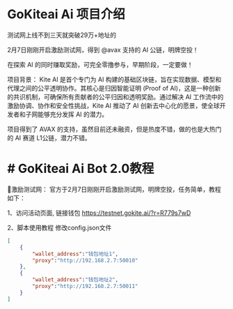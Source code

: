 # GoKiteai Ai 项目介绍
测试网上线不到三天就突破29万+地址的 

2月7日刚刚开启激励测试网，得到 
@avax 支持的 AI 公链，明牌空投！

在探索 AI 的同时赚取奖励，可完全零撸参与，早期阶段，一定要做！

项目背景：
Kite AI 是首个专门为 AI 构建的基础区块链，旨在实现数据、模型和代理之间的公平透明协作。其核心是归因智能证明 (Proof of AI)，这是一种创新的共识机制，可确保所有贡献者的公平归因和透明奖励。通过解决 AI 工作流中的激励协调、协作和安全性挑战，Kite AI 推动了 AI 创新去中心化的愿景，使全球开发者和子网能够充分发挥 AI 的潜力。

项目得到了 AVAX 的支持，虽然目前还未融资，但是热度不错，做的也是大热门的 AI 赛道 L1公链，潜力不错。

# # GoKiteai Ai Bot 2.0教程
🌟激励测试网：
官方于2月7日刚刚开启激励测试网，明牌空投，任务简单，教程如下：

1、访问活动页面, 链接钱包
https://testnet.gokite.ai/?r=R779s7wD

2、脚本使用教程
修改config.json文件
```json
[
    {
        "wallet_address":"钱包地址1",
        "proxy":"http://192.168.2.7:50010"
    },
    {
        "wallet_address":"钱包地址2",
        "proxy":"http://192.168.2.7:50011"
    }
]
```

